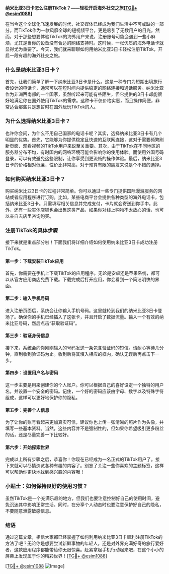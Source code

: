 **纳米比亚3日卡怎么注册TikTok？——轻松开启海外社交之旅[[TG💪+ @esim1088](https://t.me/s/esim1088)]**

在当今这个全球化飞速发展的时代，社交媒体已经成为我们生活中不可或缺的一部分。而TikTok作为一款风靡全球的短视频平台，更是吸引了无数用户的目光。然而，对于那些想要体验TikTok的海外用户来说，注册账号可能会遇到一些小麻烦，尤其是当你的设备没有合适的网络支持时。这时候，一张优质的海外电话卡就显得尤为重要了。今天，我们就来聊聊如何用纳米比亚3日卡轻松注册TikTok，开启一段有趣的海外社交之旅。

### 什么是纳米比亚3日卡？

首先，让我们简单了解一下纳米比亚3日卡是什么。这是一种专门为短期出境旅行者设计的电话卡，通常可以在短时间内提供稳定的网络连接和通话服务。纳米比亚作为非洲西南部的一个国家，虽然听起来可能有些陌生，但它提供的3日卡却能很好地满足你在国外使用TikTok的需求。这种卡不仅价格实惠，而且操作简便，非常适合那些只是想暂时在国外玩玩TikTok的人。

### 为什么选择纳米比亚3日卡？

也许你会问，为什么不用自己国家的电话卡呢？其实，选择纳米比亚3日卡有几个明显的优势。首先，它能够为你提供稳定且快速的互联网连接，这对于需要频繁刷新页面、观看视频的TikTok用户来说至关重要。其次，由于TikTok在不同地区的服务器分布不均，有时国内的网络环境可能会影响你的使用体验。而使用外国号码登录，可以有效避免这些限制，让你享受到更流畅的操作体验。最后，纳米比亚3日卡的价格相对低廉，性价比非常高，对于预算有限的朋友来说是个不错的选择。

### 如何购买纳米比亚3日卡？

购买纳米比亚3日卡的过程非常简单。你可以通过一些专门提供国际漫游服务的网站或者应用程序进行订购。比如，某些电商平台会提供各种类型的海外电话卡，包括纳米比亚3日卡。只需填写相关信息并完成支付，卡片就会寄送到你手中。此外，还有一些实体店铺也会出售这类产品，如果你对线上购物不太放心的话，也可以亲自去店里咨询购买。

### 注册TikTok的具体步骤

接下来就是重点部分啦！下面我们将详细介绍如何使用纳米比亚3日卡成功注册TikTok。

#### 第一步：下载安装TikTok应用
首先，你需要在手机上下载TikTok的应用程序。无论是安卓还是苹果系统，都可以从官方应用商店免费下载。下载完成后打开应用，你会看到一个简洁明快的界面。

#### 第二步：输入手机号码
进入注册页面后，系统会让你输入手机号码。这里就轮到我们的纳米比亚3日卡登场了。确保你的手机已经插入了这张卡，并且开启了数据流量。输入一个有效的纳米比亚号码，然后点击“获取验证码”。

#### 第三步：验证身份信息
接下来，系统会向你刚刚输入的号码发送一条包含验证码的短信。请耐心等待几分钟，直到收到验证码为止。收到后将其填入相应的框内，确认无误后再点击下一步。

#### 第四步：设置用户名与密码
这一步主要是用来创建你的个人账户。你可以根据自己的喜好设定一个独特的用户名，并设置一个安全的密码。记住，一个好的密码应该由字母、数字以及特殊字符组成，这样可以更好地保护你的隐私。

#### 第五步：完善个人信息
为了让你的账号看起来更加真实可信，建议你也上传一张清晰的照片作为头像，并填写一些基本资料。当然，这些内容并不是强制性的，但如果你希望吸引更多粉丝的话，还是尽量完善一下比较好。

#### 第六步：开始探索世界
完成以上所有步骤之后，恭喜你！你现在已经成为一名正式的TikTok用户了。接下来就可以尽情浏览各种有趣的内容了。别忘了关注一些你喜欢的主题标签，这样可以帮助你更快地找到感兴趣的内容哦！

### 小贴士：如何保持良好的使用习惯？
虽然TikTok是一个充满乐趣的地方，但我们也要注意控制好自己的使用时间，避免沉迷其中影响正常生活。同时，在分享个人动态时也要注意保护好自己的隐私，不要随意泄露敏感信息。

### 结语

通过这篇文章，相信大家都已经掌握了如何利用纳米比亚3日卡顺利注册TikTok的方法了吧？无论你是想要尝试新鲜事物的年轻人，还是对外界充满好奇的旅行爱好者，这款应用程序都能带给你无限惊喜。赶紧拿起手机行动起来吧，在这个小小的屏幕上发现属于你的精彩世界！[[TG💪+ @esim1088](https://t.me/s/esim1088)] 

[[TG💪+ @esim1088](https://t.me/s/esim1088) ![Image](https://i.postimg.cc/4NQfJmqS/Snipaste-2025-05-13-00-14-12.png)]